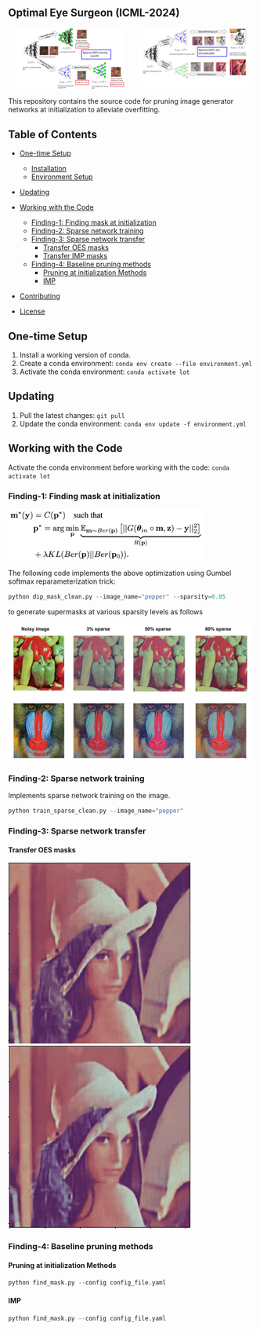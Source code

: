 ## Optimal Eye Surgeon (ICML-2024)

<div style="display: flex; justify-content: space-around;">
    <img src="paper_figures/flow.svg" alt="Flow Diagram" style="width: 45%;"/>
    <img src="paper_figures/transfer.svg" alt="Transfer Diagram" style="width: 45%;"/>
</div>

This repository contains the source code for pruning image generator networks at initialization to alleviate overfitting.


## Table of Contents
- [One-time Setup](#one-time-setup)
  - [Installation](#installation)
  - [Environment Setup](#environment-setup)
- [Updating](#updating)

- [Working with the Code](#working-with-the-code)
  - [Finding-1: Finding mask at initialization](#finding-1-finding-mask-at-initialization)
  - [Finding-2: Sparse network training](#finding-2-sparse-network-training)
  - [Finding-3: Sparse network transfer](#finding-3-sparse-network-transfer)
    - [Transfer OES masks](#transfer-oes-masks)
    - [Transfer IMP masks](#transfer-imp-masks)
  - [Finding-4: Baseline pruning methods](#finding-4-baseline-pruning-methods)
    - [Pruning at initialization Methods](#pruning-at-initialization-methods)
    - [IMP](#imp)


- [Contributing](#contributing)
- [License](#license)


## One-time Setup
1. Install a working version of conda.
2. Create a conda environment: `conda env create --file environment.yml`
3. Activate the conda environment: `conda activate lot`

## Updating
1. Pull the latest changes: `git pull`
2. Update the conda environment: `conda env update -f environment.yml`

## Working with the Code
Activate the conda environment before working with the code: `conda activate lot`

### Finding-1: Finding mask at initialization


<img src="paper_figures/equation.png" width="400px">

The following code implements the above optimization using Gumbel softmax reparameterization trick:

```python
python dip_mask_clean.py --image_name="pepper" --sparsity=0.05
```

to generate supermasks at various sparsity levels as follows

<img src="paper_figures/only2masks.svg" width="500px">




### Finding-2: Sparse network training

Implements sparse network training on the image.

```python
python train_sparse_clean.py --image_name="pepper"
```


### Finding-3: Sparse network transfer
####  Transfer OES masks

![Sparse Network Transfer 1](paper_figures/another.gif)
![Sparse Network Transfer 2](paper_figures/Lena_ppt3.gif)



### Finding-4: Baseline pruning methods
#### Pruning at initialization Methods
```python
python find_mask.py --config config_file.yaml
```

#### IMP
```python
python find_mask.py --config config_file.yaml
```